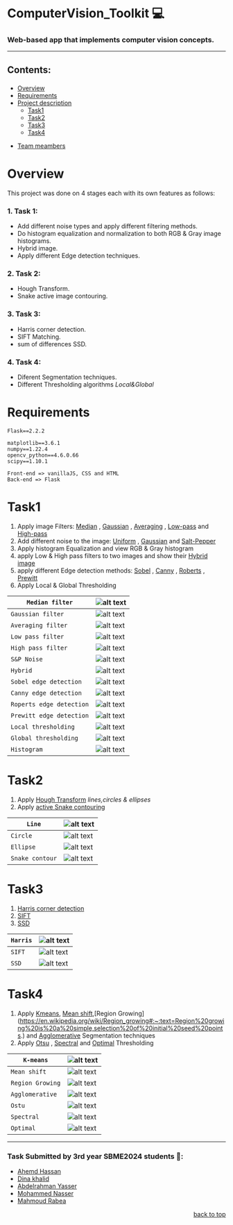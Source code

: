 <div id = 'top'></div>

# ComputerVision_Toolkit 💻
### Web-based app that implements computer vision concepts.
_______________________________________________________________
## <p align='left'>Contents:</p>

* [Overview](#overview)
* [Requirements](#requirements)
* [Project description](#projectdescription)
    * [Task1](#task1)
    * [Task2](#task2)
    * [Task3](#task3)
    * [Task4](#task4)
* <p><a href="#members">Team meambers</a></p>

Overview
============

This project was done on 4 stages each with its own features as follows: 
### 1. Task 1: 
- Add different noise types and apply different filtering methods.
- Do histogram equalization and normalization to both RGB & Gray image histograms.
- Hybrid image.
- Apply different Edge detection techniques.
### 2. Task 2:
- Hough Transform.
- Snake active image contouring.
### 3. Task 3:
- Harris corner detection.
- SIFT Matching.
- sum of differences SSD.
### 4. Task 4:
- Diferent Segmentation techniques.
- Different Thresholding algorithms *Local&Global*

Requirements
============
```
Flask==2.2.2

matplotlib==3.6.1
numpy==1.22.4
opencv_python==4.6.0.66
scipy==1.10.1

```
```
Front-end => vanillaJS, CSS and HTML
Back-end => Flask
```

Task1
============
1. Apply image Filters: [Median](https://en.wikipedia.org/wiki/Median_filter#:~:text=The%20median%20filter%20is%20a,edge%20detection%20on%20an%20image) , [Gaussian](https://en.wikipedia.org/wiki/Gaussian_filter#:~:text=In%20electronics%20and%20signal%20processing,would%20have%20infinite%20impulse%20response) , [Averaging](https://en.wikipedia.org/wiki/Geometric_mean_filter) , [Low-pass](https://www.l3harrisgeospatial.com/docs/lowpassfilter.html#:~:text=A%20low%20pass%20filter%20is,reducing%20the%20high%20frequency%20information) and [High-pass](https://www.l3harrisgeospatial.com/docs/highpassfilter.html#:~:text=A%20high%20pass%20filter%20is,reducing%20the%20low%20frequency%20information) 
2. Add different noise to the image: [Uniform](https://en.wikipedia.org/wiki/Image_noise#Quantization_noise_(uniform_noise)) , [Gaussian](https://en.wikipedia.org/wiki/Image_noise#Gaussian_noise) and [Salt-Pepper](https://en.wikipedia.org/wiki/Image_noise#Salt-and-pepper_noise)    
3. Apply histogram Equalization and view RGB & Gray histogram 
4. apply Low & High pass filters to two images and show their [Hybrid image](https://en.wikipedia.org/wiki/Hybrid_image)
5. apply different Edge detection methods: [Sobel](https://homepages.inf.ed.ac.uk/rbf/HIPR2/sobel.htm) , [Canny](https://homepages.inf.ed.ac.uk/rbf/HIPR2/canny.htm) , [Roberts](https://homepages.inf.ed.ac.uk/rbf/HIPR2/roberts.htm) , [Prewitt](https://homepages.inf.ed.ac.uk/rbf/HIPR2/prewitt.htm)
6. Apply Local & Global Thresholding 

| `Median filter` | ![alt text](https://github.com/MahmoudRabea13/ComputerVision_Toolkit/blob/main/snaps/medianF.jpg) |
| --- | --- |
| `Gaussian filter` | ![alt text](https://github.com/MahmoudRabea13/ComputerVision_Toolkit/blob/main/snaps/gaussianF.jpg) |
| `Averaging filter` | ![alt text](https://github.com/MahmoudRabea13/ComputerVision_Toolkit/blob/main/snaps/averagingF.jpg) |
| `Low pass filter` | ![alt text](https://github.com/MahmoudRabea13/ComputerVision_Toolkit/blob/main/snaps/lowpassF.jpg) |
| `High pass filter` | ![alt text](https://github.com/MahmoudRabea13/ComputerVision_Toolkit/blob/main/snaps/highpassF.jpg) |
| `S&P Noise` | ![alt text](https://github.com/MahmoudRabea13/ComputerVision_Toolkit/blob/main/snaps/s%26pN.jpg) |
| `Hybrid` | ![alt text](https://github.com/MahmoudRabea13/ComputerVision_Toolkit/blob/main/snaps/hybrid.jpg) |
| `Sobel edge detection` | ![alt text](https://github.com/MahmoudRabea13/ComputerVision_Toolkit/blob/main/snaps/sobel.jpg) |
| `Canny edge detection`| ![alt text](https://github.com/MahmoudRabea13/ComputerVision_Toolkit/blob/main/snaps/canny.jpg) |
| `Roperts edge detection` | ![alt text](https://github.com/MahmoudRabea13/ComputerVision_Toolkit/blob/main/snaps/roberts.jpg) |
| `Prewitt edge detection` | ![alt text](https://github.com/MahmoudRabea13/ComputerVision_Toolkit/blob/main/snaps/prewitt.jpg) |
| `Local thresholding` | ![alt text](https://github.com/MahmoudRabea13/ComputerVision_Toolkit/blob/main/snaps/localthreshold.jpg) |
| `Global thresholding` | ![alt text](https://github.com/MahmoudRabea13/ComputerVision_Toolkit/blob/main/snaps/globalthreshold.jpg) |
| `Histogram` | ![alt text](https://github.com/MahmoudRabea13/ComputerVision_Toolkit/blob/main/snaps/Tab2_RGB.jpg) |

Task2
============
1. Apply [Hough Transform](https://en.wikipedia.org/wiki/Hough_transform#:~:text=The%20Hough%20transform%20is%20a,shapes%20by%20a%20voting%20procedure.) *lines,circles & ellipses*
2. Apply [active Snake contouring](https://en.wikipedia.org/wiki/Active_contour_model)    

| `Line` | ![alt text](https://github.com/MahmoudRabea13/ComputerVision_Toolkit/blob/main/snaps/houghlines.jpg) |
| --- | --- |
| `Circle` | ![alt text](https://github.com/MahmoudRabea13/ComputerVision_Toolkit/blob/main/snaps/CircleHough.jpg) |
| `Ellipse` | ![alt text](https://github.com/MahmoudRabea13/ComputerVision_Toolkit/blob/main/snaps/Houghellipse2.jpg) |
| `Snake contour` | ![alt text](https://github.com/MahmoudRabea13/ComputerVision_Toolkit/blob/main/snaps/contouroutput.jpg) |

Task3
============
1. [Harris corner detection](https://en.wikipedia.org/wiki/Harris_corner_detector#:~:text=The%20Harris%20corner%20detector%20is,improvement%20of%20Moravec's%20corner%20detector.) 
2. [SIFT](https://www.sciencedirect.com/topics/computer-science/scale-invariant-feature-transform#:~:text=Scale%2DInvariant%20Feature%20Transform%20(SIFT)%E2%80%94SIFT%20is%20an,Keypoints%20Detection%2C%20and%20Feature%20Description.)
3. [SSD](https://en.wikipedia.org/wiki/Sum_of_absolute_differences#:~:text=In%20digital%20image%20processing%2C%20the,block%20being%20used%20for%20comparison.) 

| `Harris` | ![alt text](https://github.com/MahmoudRabea13/ComputerVision_Toolkit/blob/main/snaps/harris.jpg) |
| --- | --- |
| `SIFT` | ![alt text](https://github.com/MahmoudRabea13/ComputerVision_Toolkit/blob/main/snaps/sift.jpg) |
| `SSD` | ![alt text](https://github.com/MahmoudRabea13/ComputerVision_Toolkit/blob/main/snaps/ssd.jpg) |

Task4
============
1. Apply [Kmeans](https://www.geeksforgeeks.org/image-segmentation-using-k-means-clustering/), [Mean shift](https://towardsdatascience.com/understanding-mean-shift-clustering-and-implementation-with-python-6d5809a2ac40#:~:text=Mean%20shift%20is%20an%20unsupervised,clusters%20in%20the%20feature%20space.),[Region Growing](https://en.wikipedia.org/wiki/Region_growing#:~:text=Region%20growing%20is%20a%20simple,selection%20of%20initial%20seed%20points.) and [Agglomerative](https://ieeexplore.ieee.org/document/1044838/) Segmentation techniques
2. Apply [Otsu](https://en.wikipedia.org/wiki/Otsu%27s_method) , [Spectral](https://medium.com/abraia/hyperspectral-image-classification-with-python-7dce4ebcda0a) and [Optimal](https://www.researchgate.net/publication/32973889_Optimal_thresholding_for_image_segmentation) Thresholding  

| `K-means` | ![alt text](https://github.com/MahmoudRabea13/ComputerVision_Toolkit/blob/main/snaps/Kmean.jpg) |
| --- | --- |
| `Mean shift` | ![alt text](https://github.com/MahmoudRabea13/ComputerVision_Toolkit/blob/main/snaps/Mean%20Shift.jpg) |
| `Region Growing` | ![alt text](https://github.com/MahmoudRabea13/ComputerVision_Toolkit/blob/main/snaps/RegionGrowing.jpg) |
| `Agglomerative` | ![alt text](https://github.com/MahmoudRabea13/ComputerVision_Toolkit/blob/main/snaps/aggo.jpg) |
| `Ostu` | ![alt text](https://github.com/MahmoudRabea13/ComputerVision_Toolkit/blob/main/snaps/otsuglobal.png) |
| `Spectral` | ![alt text](https://github.com/MahmoudRabea13/ComputerVision_Toolkit/blob/main/snaps/spectralglobal.png) |
| `Optimal` | ![alt text](https://github.com/MahmoudRabea13/ComputerVision_Toolkit/blob/main/snaps/optimalglobal.png) |

_____________________
<div id='members'>
   
### Task Submitted by 3rd year SBME2024 students 💉:
* [Ahemd Hassan](https://github.com/ahmedhassan187) 
* [Dina khalid](https://github.com/dina-khalid) 
* [Abdelrahman Yasser](https://github.com/Abdelrhman012)
* [Mohammed Nasser](https://github.com/MohamedNasser8) 
* [Mahmoud Rabea](https://github.com/MahmoudRabea13) 

</div>

<p align="right"><a href="#top">back to top</a></p>

